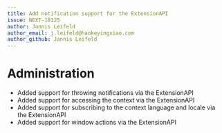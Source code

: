 ```yaml
---
title: Add notification support for the ExtensionAPI
issue: NEXT-18125
author: Jannis Leifeld
author_email: j.leifeld@haokeyingxiao.com 
author_github: Jannis Leifeld
---
```

# Administration
* Added support for throwing notifications via the ExtensionAPI
* Added support for accessing the context via the ExtensionAPI
* Added support for subscribing to the context language and locale via the ExtensionAPI
* Added support for window actions via the ExtensionAPI
